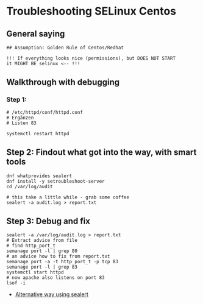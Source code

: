 # Troubleshooting SELinux Centos 

## General saying 

```
## Assumption: Golden Rule of Centos/Redhat 

!!! If everything looks nice (permissions), but DOES NOT START 
it MIGHT BE selinux <-- !!! 
```
## Walkthrough with debugging 

### Step 1:

```
# /etc/httpd/conf/httpd.conf
# Ergänzen 
# Listen 83 

systemctl restart httpd 
```


## Step 2: Findout what got into the way, with smart tools

```
dnf whatprovides sealert 
dnf install -y setroubleshoot-server 
cd /var/log/audit

# this take a little while - grab some coffee 
sealert -a audit.log > report.txt
```

## Step 3: Debug and fix 

```
sealert -a /var/log/audit.log > report.txt
# Extract advice from file 
# find http_port_t
semanage port -l | grep 80
# an advice how to fix from report.txt
semanage port -a -t http_port_t -p tcp 83
semanage port -l | grep 83
systemctl start httpd
# now apache also listens on port 83
lsof -i
```

  * [Alternative way using sealert](selinux-sealert.md) 

